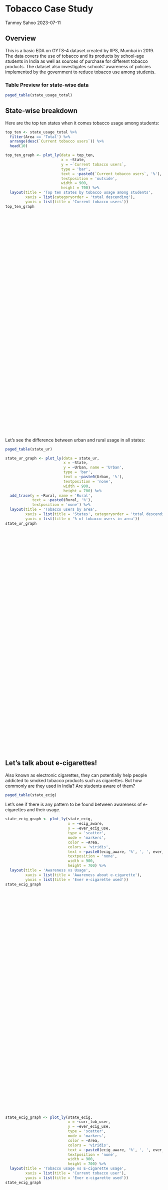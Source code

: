 Tobacco Case Study
================
Tanmoy Sahoo
2023-07-11

## Overview

This is a basic EDA on GYTS-4 dataset created by IIPS, Mumbai in 2019.
The data covers the use of tobacco and its products by school-age
students in India as well as sources of purchase for different tobacco
products. The dataset also investigates schools’ awareness of policies
implemented by the government to reduce tobacco use among students.

### Table Preview for state-wise data

``` r
paged_table(state_usage_total)
```

<div data-pagedtable="false">

<script data-pagedtable-source type="application/json">
{"columns":[{"label":["State"],"name":[1],"type":["chr"],"align":["left"]},{"label":["Area"],"name":[2],"type":["chr"],"align":["left"]},{"label":["Current tobacco users"],"name":[3],"type":["dbl"],"align":["right"]},{"label":["Current tobacco smokers"],"name":[4],"type":["dbl"],"align":["right"]},{"label":["Current cigarette users"],"name":[5],"type":["dbl"],"align":["right"]},{"label":["Current bidi users"],"name":[6],"type":["dbl"],"align":["right"]},{"label":["Awareness about e-cigarette"],"name":[7],"type":["dbl"],"align":["right"]},{"label":["Ever e-cigarette use"],"name":[8],"type":["dbl"],"align":["right"]},{"label":["Ever tobacco smokers who quit in last 12 months"],"name":[9],"type":["dbl"],"align":["right"]},{"label":["Current tobacco smokers who wanted to quit smoking now"],"name":[10],"type":["dbl"],"align":["right"]},{"label":["Current smokeless tobacco users who wanted to quit tobacco now"],"name":[11],"type":["dbl"],"align":["right"]},{"label":["Exposure to tobacco smoke at home/public place"],"name":[12],"type":["dbl"],"align":["right"]},{"label":["Exposure to tobacco smoke at home"],"name":[13],"type":["dbl"],"align":["right"]},{"label":["Exposure to tobacco smoke inside any enclosed public places"],"name":[14],"type":["dbl"],"align":["right"]},{"label":["Exposure to tobacco smoke at any outdoor public places"],"name":[15],"type":["dbl"],"align":["right"]},{"label":["Students who favoured ban inside enclosed public places"],"name":[16],"type":["dbl"],"align":["right"]},{"label":["Students who favoured ban at outdoor public places"],"name":[17],"type":["dbl"],"align":["right"]}],"data":[{"1":"Andaman and Nicobar Islands","2":"Total","3":"4.4","4":"3.7","5":"1.3","6":"1.0","7":"13.6","8":"1.6","9":"19.8","10":"30.9","11":"11.1","12":"35.6","13":"7.0","14":"26.9","15":"26.9","16":"65.0","17":"60.6"},{"1":"Andaman and Nicobar Islands","2":"Urban","3":"3.4","4":"2.6","5":"1.3","6":"0.7","7":"10.0","8":"1.1","9":"10.7","10":"24.2","11":"5.0","12":"36.2","13":"5.1","14":"25.2","15":"28.6","16":"65.1","17":"60.9"},{"1":"Andaman and Nicobar Islands","2":"Rural","3":"5.1","4":"4.4","5":"1.4","6":"1.3","7":"15.8","8":"2.0","9":"23.5","10":"33.5","11":"14.7","12":"35.2","13":"8.3","14":"27.9","15":"25.8","16":"65.0","17":"60.4"},{"1":"Andhra Pradesh","2":"Total","3":"2.6","4":"1.8","5":"1.1","6":"0.8","7":"16.5","8":"0.7","9":"12.8","10":"30.4","11":"36.5","12":"31.8","13":"7.2","14":"22.5","15":"25.0","16":"50.2","17":"50.8"},{"1":"Andhra Pradesh","2":"Urban","3":"0.7","4":"0.7","5":"0.4","6":"0.3","7":"17.7","8":"0.4","9":"7.4","10":"59.9","11":"85.9","12":"26.0","13":"3.6","14":"18.1","15":"20.2","16":"64.1","17":"62.4"},{"1":"Andhra Pradesh","2":"Rural","3":"3.5","4":"2.4","5":"1.4","6":"1.0","7":"15.9","8":"0.9","9":"13.9","10":"26.0","11":"35.8","12":"34.9","13":"9.1","14":"24.8","15":"27.5","16":"42.9","17":"44.7"},{"1":"Arunachal Pradesh","2":"Total","3":"57.9","4":"53.5","5":"45.9","6":"45.9","7":"25.9","8":"16.6","9":"22.6","10":"23.8","11":"16.8","12":"69.7","13":"31.4","14":"67.9","15":"64.1","16":"67.6","17":"69.6"},{"1":"Arunachal Pradesh","2":"Urban","3":"51.4","4":"50.0","5":"47.8","6":"47.4","7":"24.1","8":"18.6","9":"15.3","10":"13.7","11":"11.8","12":"68.6","13":"20.8","14":"67.9","15":"61.0","16":"79.4","17":"76.5"},{"1":"Arunachal Pradesh","2":"Rural","3":"69.2","4":"59.6","5":"42.8","6":"43.3","7":"29.0","8":"13.2","9":"32.7","10":"38.3","11":"31.4","12":"71.6","13":"49.5","14":"68.0","15":"69.5","16":"47.4","17":"57.9"},{"1":"Assam","2":"Total","3":"11.9","4":"10.5","5":"4.3","6":"2.9","7":"28.6","8":"4.2","9":"11.6","10":"22.9","11":"17.5","12":"26.0","13":"6.7","14":"19.1","15":"22.1","16":"53.7","17":"52.6"},{"1":"Assam","2":"Urban","3":"5.3","4":"5.3","5":"4.6","6":"1.1","7":"15.2","8":"0.9","9":"24.9","10":"50.2","11":"80.0","12":"38.0","13":"10.4","14":"33.3","15":"33.5","16":"68.7","17":"64.4"},{"1":"Assam","2":"Rural","3":"12.5","4":"10.9","5":"4.3","6":"3.1","7":"29.7","8":"4.5","9":"10.8","10":"21.7","11":"14.4","12":"25.0","13":"6.4","14":"17.9","15":"21.2","16":"52.4","17":"51.5"},{"1":"Bihar","2":"Total","3":"7.3","4":"4.7","5":"2.3","6":"1.8","7":"39.3","8":"2.0","9":"5.1","10":"28.9","11":"17.2","12":"18.4","13":"5.4","14":"14.3","15":"11.9","16":"52.2","17":"55.5"},{"1":"Bihar","2":"Urban","3":"7.0","4":"6.9","5":"4.4","6":"5.0","7":"34.8","8":"3.5","9":"18.9","10":"30.0","11":"0.0","12":"37.9","13":"3.0","14":"31.8","15":"34.2","16":"81.5","17":"85.5"},{"1":"Bihar","2":"Rural","3":"7.3","4":"4.6","5":"2.1","6":"1.6","7":"39.6","8":"1.9","9":"4.2","10":"28.8","11":"17.3","12":"17.3","13":"5.6","14":"13.3","15":"10.6","16":"50.4","17":"53.7"},{"1":"Chandigarh","2":"Total","3":"3.0","4":"2.5","5":"0.6","6":"0.6","7":"24.8","8":"2.5","9":"10.4","10":"13.4","11":"14.1","12":"28.2","13":"4.6","14":"15.8","15":"22.6","16":"71.4","17":"70.4"},{"1":"Chandigarh","2":"Urban","3":"3.0","4":"2.5","5":"0.5","6":"0.7","7":"25.4","8":"2.4","9":"7.7","10":"14.0","11":"13.8","12":"29.1","13":"4.8","14":"16.3","15":"23.3","16":"73.8","17":"72.5"},{"1":"Chandigarh","2":"Rural","3":"3.2","4":"3.2","5":"1.6","6":"0.1","7":"11.6","8":"4.6","9":"94.0","10":"3.2","11":"100.0","12":"9.2","13":"1.8","14":"5.9","15":"6.2","16":"20.4","17":"26.6"},{"1":"Chhattisgarh","2":"Total","3":"8.0","4":"6.9","5":"4.5","6":"2.2","7":"20.6","8":"2.1","9":"18.5","10":"29.0","11":"21.3","12":"36.8","13":"16.8","14":"25.6","15":"24.2","16":"63.8","17":"69.1"},{"1":"Chhattisgarh","2":"Urban","3":"7.5","4":"7.3","5":"3.7","6":"2.0","7":"28.8","8":"2.4","9":"9.8","10":"22.1","11":"56.3","12":"26.7","13":"3.1","14":"21.0","15":"20.0","16":"70.7","17":"74.4"},{"1":"Chhattisgarh","2":"Rural","3":"8.1","4":"6.8","5":"4.7","6":"2.2","7":"18.7","8":"2.0","9":"21.5","10":"30.7","11":"17.2","12":"39.1","13":"19.9","14":"26.6","15":"25.2","16":"62.2","17":"67.8"},{"1":"Dadra and Nagar Haweli","2":"Total","3":"2.4","4":"2.2","5":"1.1","6":"1.3","7":"17.2","8":"1.2","9":"22.3","10":"52.1","11":"65.2","12":"38.0","13":"6.5","14":"21.6","15":"30.8","16":"56.1","17":"55.9"},{"1":"Dadra and Nagar Haweli","2":"Urban","3":"2.1","4":"2.1","5":"1.2","6":"1.2","7":"15.5","8":"0.5","9":"4.1","10":"20.5","11":"87.1","12":"22.1","13":"3.3","14":"11.8","15":"20.2","16":"62.6","17":"62.3"},{"1":"Dadra and Nagar Haweli","2":"Rural","3":"2.5","4":"2.2","5":"1.1","6":"1.4","7":"18.1","8":"1.6","9":"31.4","10":"65.9","11":"60.6","12":"45.5","13":"8.0","14":"26.3","15":"35.9","16":"53.0","17":"52.9"},{"1":"Daman and Diu","2":"Total","3":"4.3","4":"3.4","5":"2.2","6":"2.1","7":"26.2","8":"1.5","9":"9.7","10":"29.7","11":"49.4","12":"28.2","13":"4.8","14":"19.1","15":"22.0","16":"66.6","17":"63.7"},{"1":"Daman and Diu","2":"Urban","3":"1.9","4":"1.1","5":"0.5","6":"0.9","7":"25.0","8":"0.7","9":"7.6","10":"40.0","11":"27.7","12":"26.1","13":"2.4","14":"16.4","15":"20.9","16":"70.8","17":"68.6"},{"1":"Daman and Diu","2":"Rural","3":"5.5","4":"4.5","5":"3.0","6":"2.7","7":"26.8","8":"1.9","9":"10.3","10":"28.5","11":"54.8","12":"29.2","13":"6.0","14":"20.4","15":"22.5","16":"64.6","17":"61.4"},{"1":"Delhi","2":"Total","3":"8.0","4":"7.5","5":"2.7","6":"2.5","7":"40.6","8":"11.1","9":"4.0","10":"11.4","11":"8.9","12":"37.8","13":"4.6","14":"31.6","15":"32.5","16":"61.5","17":"63.5"},{"1":"Delhi","2":"Urban","3":"8.1","4":"7.7","5":"2.8","6":"2.5","7":"41.1","8":"11.4","9":"3.8","10":"11.2","11":"9.7","12":"38.0","13":"4.5","14":"32.1","15":"32.7","16":"60.6","17":"62.7"},{"1":"Delhi","2":"Rural","3":"5.7","4":"2.4","5":"0.5","6":"0.7","7":"28.1","8":"2.9","9":"20.6","10":"26.7","11":"2.9","12":"31.0","13":"7.5","14":"19.8","15":"27.1","16":"85.7","17":"85.7"},{"1":"Goa","2":"Total","3":"2.1","4":"1.4","5":"0.7","6":"0.8","7":"22.0","8":"0.7","9":"7.7","10":"26.4","11":"31.0","12":"28.4","13":"2.8","14":"17.0","15":"23.0","16":"74.9","17":"72.1"},{"1":"Goa","2":"Urban","3":"1.9","4":"1.2","5":"0.6","6":"0.8","7":"23.3","8":"0.9","9":"11.4","10":"43.2","11":"46.4","12":"24.1","13":"1.8","14":"13.7","15":"19.8","16":"76.1","17":"75.3"},{"1":"Goa","2":"Rural","3":"2.2","4":"1.5","5":"0.8","6":"0.8","7":"21.2","8":"0.5","9":"6.2","10":"17.2","11":"24.3","12":"31.2","13":"3.4","14":"19.1","15":"25.1","16":"74.1","17":"70.1"},{"1":"Gujarat","2":"Total","3":"5.4","4":"5.1","5":"3.3","6":"3.3","7":"21.6","8":"2.0","9":"25.8","10":"57.1","11":"64.9","12":"29.8","13":"10.3","14":"20.6","15":"22.2","16":"60.7","17":"59.1"},{"1":"Gujarat","2":"Urban","3":"3.3","4":"2.7","5":"1.5","6":"1.3","7":"25.3","8":"0.9","9":"31.7","10":"51.3","11":"71.2","12":"30.2","13":"7.0","14":"21.3","15":"23.7","16":"67.3","17":"65.0"},{"1":"Gujarat","2":"Rural","3":"6.1","4":"5.9","5":"4.0","6":"3.9","7":"20.3","8":"2.4","9":"24.5","10":"58.0","11":"64.0","12":"29.6","13":"11.5","14":"20.3","15":"21.7","16":"58.5","17":"57.1"},{"1":"Haryana","2":"Total","3":"3.8","4":"2.7","5":"0.8","6":"0.7","7":"31.0","8":"2.2","9":"4.1","10":"19.2","11":"7.5","12":"23.7","13":"8.5","14":"14.4","15":"16.5","16":"63.4","17":"67.2"},{"1":"Haryana","2":"Urban","3":"5.6","4":"4.3","5":"1.3","6":"1.0","7":"31.1","8":"4.0","9":"3.0","10":"14.6","11":"7.4","12":"25.5","13":"6.9","14":"17.0","15":"19.3","16":"62.4","17":"64.2"},{"1":"Haryana","2":"Rural","3":"2.6","4":"1.7","5":"0.5","6":"0.5","7":"30.9","8":"1.0","9":"5.6","10":"27.1","11":"7.8","12":"22.6","13":"9.5","14":"12.6","15":"14.6","16":"64.0","17":"69.2"},{"1":"Himachal Pradesh","2":"Total","3":"1.0","4":"0.5","5":"0.1","6":"0.1","7":"15.1","8":"0.4","9":"1.1","10":"11.6","11":"0.0","12":"13.4","13":"4.5","14":"7.6","15":"9.1","16":"52.6","17":"55.8"},{"1":"Himachal Pradesh","2":"Urban","3":"1.4","4":"0.3","5":"0.3","6":"0.3","7":"27.2","8":"0.6","9":"0.5","10":"2.1","11":"0.0","12":"26.2","13":"8.1","14":"14.4","15":"18.1","16":"68.8","17":"69.5"},{"1":"Himachal Pradesh","2":"Rural","3":"1.0","4":"0.5","5":"0.1","6":"0.1","7":"13.5","8":"0.3","9":"1.1","10":"12.3","11":"0.0","12":"11.7","13":"4.0","14":"6.7","15":"7.9","16":"50.4","17":"54.0"},{"1":"Jharkhand","2":"Total","3":"5.1","4":"3.6","5":"1.1","6":"1.7","7":"31.4","8":"3.6","9":"11.1","10":"21.7","11":"20.5","12":"23.2","13":"6.8","14":"17.5","15":"19.7","16":"49.4","17":"52.3"},{"1":"Jharkhand","2":"Urban","3":"2.4","4":"2.1","5":"0.8","6":"1.1","7":"30.9","8":"2.6","9":"10.1","10":"41.0","11":"8.3","12":"31.1","13":"3.1","14":"18.5","15":"26.8","16":"81.5","17":"81.6"},{"1":"Jharkhand","2":"Rural","3":"5.6","4":"3.9","5":"1.1","6":"1.8","7":"31.5","8":"3.7","9":"11.2","10":"19.9","11":"20.9","12":"21.8","13":"7.4","14":"17.3","15":"18.5","16":"44.0","17":"47.3"},{"1":"Karnataka","2":"Total","3":"1.2","4":"0.5","5":"0.5","6":"0.5","7":"21.4","8":"0.0","9":"0.0","10":"99.9","11":"100.0","12":"28.7","13":"6.7","14":"16.4","15":"25.7","16":"69.4","17":"69.1"},{"1":"Karnataka","2":"Urban","3":"0.0","4":"0.0","5":"0.0","6":"0.0","7":"0.4","8":"0.0","9":"0.0","10":"0.8","11":"51.9","12":"0.9","13":"0.2","14":"0.7","15":"0.7","16":"99.2","17":"99.2"},{"1":"Karnataka","2":"Rural","3":"1.2","4":"0.5","5":"0.5","6":"0.5","7":"21.4","8":"0.0","9":"0.0","10":"100.0","11":"100.0","12":"28.8","13":"6.7","14":"16.5","15":"25.8","16":"69.3","17":"69.0"},{"1":"Kerala","2":"Total","3":"3.2","4":"2.4","5":"2.0","6":"0.9","7":"41.0","8":"2.1","9":"24.4","10":"38.9","11":"36.7","12":"34.2","13":"8.6","14":"20.7","15":"26.7","16":"86.2","17":"84.8"},{"1":"Kerala","2":"Urban","3":"1.7","4":"1.0","5":"0.9","6":"0.1","7":"38.7","8":"1.9","9":"24.3","10":"9.4","11":"40.3","12":"28.3","13":"8.4","14":"15.4","15":"22.8","16":"82.7","17":"83.4"},{"1":"Kerala","2":"Rural","3":"3.5","4":"2.7","5":"2.2","6":"1.1","7":"41.4","8":"2.2","9":"24.4","10":"40.9","11":"35.8","12":"35.3","13":"8.7","14":"21.6","15":"27.5","16":"86.9","17":"85.1"},{"1":"Lakshadweep","2":"Total","3":"8.1","4":"6.6","5":"4.0","6":"2.9","7":"37.9","8":"2.9","9":"35.2","10":"36.1","11":"30.9","12":"43.1","13":"21.0","14":"24.9","15":"32.5","16":"70.2","17":"70.4"},{"1":"Lakshadweep","2":"Urban","3":"6.1","4":"3.7","5":"2.6","6":"2.7","7":"31.7","8":"0.3","9":"23.0","10":"54.4","11":"43.0","12":"55.2","13":"27.7","14":"23.3","15":"38.5","16":"73.2","17":"74.9"},{"1":"Lakshadweep","2":"Rural","3":"8.6","4":"7.3","5":"4.4","6":"2.9","7":"39.5","8":"3.5","9":"36.7","10":"33.7","11":"27.5","12":"40.0","13":"19.3","14":"25.4","15":"31.0","16":"69.4","17":"69.2"},{"1":"Madhya Pradesh","2":"Total","3":"3.9","4":"3.7","5":"2.2","6":"1.6","7":"26.4","8":"2.7","9":"8.9","10":"37.9","11":"30.9","12":"23.8","13":"11.0","14":"17.5","15":"18.4","16":"52.2","17":"55.4"},{"1":"Madhya Pradesh","2":"Urban","3":"3.3","4":"2.6","5":"0.4","6":"0.4","7":"23.5","8":"2.0","9":"14.8","10":"6.2","11":"17.3","12":"22.6","13":"8.7","14":"13.4","15":"17.9","16":"60.5","17":"62.4"},{"1":"Madhya Pradesh","2":"Rural","3":"4.0","4":"3.9","5":"2.5","6":"1.8","7":"26.8","8":"2.8","9":"8.1","10":"40.9","11":"32.9","12":"23.9","13":"11.3","14":"18.1","15":"18.4","16":"51.0","17":"54.4"},{"1":"Maharashtra","2":"Total","3":"5.1","4":"4.0","5":"1.4","6":"1.6","7":"25.5","8":"2.8","9":"12.6","10":"24.3","11":"15.7","12":"31.5","13":"7.8","14":"22.2","15":"23.7","16":"60.6","17":"60.8"},{"1":"Maharashtra","2":"Urban","3":"5.7","4":"4.3","5":"1.9","6":"2.2","7":"25.6","8":"3.0","9":"16.4","10":"35.5","11":"17.8","12":"34.7","13":"7.7","14":"24.9","15":"27.1","16":"62.2","17":"65.7"},{"1":"Maharashtra","2":"Rural","3":"4.6","4":"3.6","5":"0.9","6":"0.9","7":"25.4","8":"2.5","9":"8.4","10":"10.9","11":"11.7","12":"28.1","13":"8.0","14":"19.4","15":"20.1","16":"59.0","17":"55.8"},{"1":"Manipur","2":"Total","3":"19.5","4":"13.4","5":"7.3","6":"7.3","7":"10.2","8":"1.9","9":"22.3","10":"50.3","11":"43.8","12":"51.6","13":"22.5","14":"41.7","15":"41.7","16":"69.9","17":"72.4"},{"1":"Manipur","2":"Urban","3":"16.8","4":"11.0","5":"10.6","6":"1.4","7":"14.9","8":"3.3","9":"32.8","10":"64.8","11":"56.8","12":"47.7","13":"20.0","14":"36.2","15":"38.8","16":"61.1","17":"60.0"},{"1":"Manipur","2":"Rural","3":"20.5","4":"14.3","5":"5.9","6":"9.7","7":"8.4","8":"1.3","9":"17.8","10":"45.8","11":"40.3","12":"53.1","13":"23.5","14":"43.9","15":"42.8","16":"73.5","17":"77.4"},{"1":"Meghalaya","2":"Total","3":"33.6","4":"27.1","5":"19.2","6":"15.1","7":"36.9","8":"11.1","9":"35.5","10":"59.6","11":"66.8","12":"69.5","13":"38.5","14":"55.1","15":"61.3","16":"70.7","17":"78.7"},{"1":"Meghalaya","2":"Urban","3":"35.1","4":"20.8","5":"16.9","6":"6.7","7":"47.3","8":"14.8","9":"40.7","10":"67.9","11":"60.5","12":"74.4","13":"30.8","14":"56.3","15":"67.3","16":"83.1","17":"84.3"},{"1":"Meghalaya","2":"Rural","3":"33.2","4":"29.0","5":"19.9","6":"17.5","7":"33.9","8":"10.0","9":"33.9","10":"57.9","11":"68.7","12":"68.0","13":"40.8","14":"54.7","15":"59.5","16":"67.1","17":"77.0"},{"1":"Mizoram","2":"Total","3":"57.9","4":"43.6","5":"35.3","6":"4.6","7":"37.9","8":"21.1","9":"21.8","10":"52.7","11":"50.2","12":"64.8","13":"42.4","14":"50.7","15":"55.8","16":"85.9","17":"88.6"},{"1":"Mizoram","2":"Urban","3":"59.6","4":"44.5","5":"37.3","6":"4.7","7":"37.7","8":"18.5","9":"21.3","10":"54.9","11":"54.5","12":"65.7","13":"43.3","14":"53.5","15":"57.0","16":"86.6","17":"92.1"},{"1":"Mizoram","2":"Rural","3":"55.8","4":"42.4","5":"32.7","6":"4.3","7":"38.2","8":"24.4","9":"22.4","10":"49.5","11":"42.6","12":"63.6","13":"41.3","14":"46.9","15":"54.1","16":"85.1","17":"83.9"},{"1":"Nagaland","2":"Total","3":"42.6","4":"26.5","5":"20.4","6":"20.8","7":"17.3","8":"2.9","9":"13.5","10":"78.6","11":"85.1","12":"68.7","13":"28.3","14":"57.9","15":"54.4","16":"80.4","17":"61.5"},{"1":"Nagaland","2":"Urban","3":"37.4","4":"22.5","5":"16.4","6":"15.1","7":"19.5","8":"3.4","9":"19.5","10":"72.3","11":"77.7","12":"62.5","13":"25.0","14":"53.4","15":"49.5","16":"82.4","17":"69.1"},{"1":"Nagaland","2":"Rural","3":"46.8","4":"29.7","5":"23.6","6":"25.3","7":"15.5","8":"2.6","9":"9.4","10":"82.5","11":"89.8","12":"73.7","13":"31.1","14":"61.6","15":"58.4","16":"78.8","17":"55.4"},{"1":"Odisha","2":"Total","3":"6.2","4":"4.6","5":"1.6","6":"1.9","7":"9.6","8":"2.0","9":"11.6","10":"20.4","11":"17.3","12":"19.0","13":"5.0","14":"12.8","15":"13.6","16":"46.3","17":"42.6"},{"1":"Odisha","2":"Urban","3":"5.3","4":"3.8","5":"1.8","6":"0.7","7":"10.7","8":"2.3","9":"5.7","10":"11.3","11":"0.0","12":"16.9","13":"4.2","14":"10.6","15":"10.8","16":"51.8","17":"50.1"},{"1":"Odisha","2":"Rural","3":"6.4","4":"4.8","5":"1.5","6":"2.1","7":"9.4","8":"1.9","9":"12.3","10":"21.7","11":"20.1","12":"19.4","13":"5.2","14":"13.2","15":"14.1","16":"45.3","17":"41.3"},{"1":"Puducherry","2":"Total","3":"4.3","4":"2.8","5":"0.0","6":"0.0","7":"12.5","8":"0.2","9":"24.8","10":"0.1","11":"0.1","12":"49.2","13":"3.0","14":"42.0","15":"37.8","16":"52.6","17":"59.1"},{"1":"Puducherry","2":"Urban","3":"4.3","4":"2.8","5":"0.0","6":"0.0","7":"12.5","8":"0.2","9":"24.9","10":"0.0","11":"0.0","12":"49.3","13":"3.0","14":"42.0","15":"37.9","16":"52.5","17":"59.1"},{"1":"Puducherry","2":"Rural","3":"2.7","4":"1.7","5":"1.0","6":"0.6","7":"11.9","8":"1.4","9":"8.8","10":"36.7","11":"26.8","12":"29.6","13":"7.8","14":"22.4","15":"24.1","16":"78.5","17":"60.5"},{"1":"Punjab","2":"Total","3":"5.7","4":"5.3","5":"3.6","6":"2.9","7":"21.6","8":"2.1","9":"4.6","10":"36.8","11":"21.4","12":"15.2","13":"4.8","14":"10.4","15":"10.7","16":"46.9","17":"70.9"},{"1":"Punjab","2":"Urban","3":"3.0","4":"2.2","5":"0.8","6":"0.7","7":"20.4","8":"1.3","9":"3.1","10":"6.6","11":"0.0","12":"19.7","13":"2.8","14":"15.3","15":"16.5","16":"57.9","17":"81.2"},{"1":"Punjab","2":"Rural","3":"6.8","4":"6.6","5":"4.7","6":"3.9","7":"22.1","8":"2.4","9":"5.0","10":"41.1","11":"26.6","12":"13.3","13":"5.6","14":"8.3","15":"8.3","16":"42.3","17":"66.7"},{"1":"Rajasthan","2":"Total","3":"4.1","4":"3.9","5":"3.7","6":"3.6","7":"15.6","8":"0.4","9":"30.4","10":"88.9","11":"2.4","12":"19.2","13":"9.3","14":"12.7","15":"15.7","16":"69.2","17":"71.9"},{"1":"Rajasthan","2":"Urban","3":"0.7","4":"0.7","5":"0.7","6":"0.4","7":"23.0","8":"0.3","9":"0.0","10":"0.0","11":"100.0","12":"22.8","13":"10.1","14":"13.7","15":"15.3","16":"83.6","17":"83.2"},{"1":"Rajasthan","2":"Rural","3":"4.7","4":"4.5","5":"4.2","6":"4.1","7":"14.4","8":"0.4","9":"31.8","10":"91.4","11":"1.8","12":"18.5","13":"9.2","14":"12.5","15":"15.8","16":"66.7","17":"69.9"},{"1":"Sikkim","2":"Total","3":"24.6","4":"23.4","5":"19.4","6":"9.9","7":"50.0","8":"14.1","9":"37.2","10":"49.1","11":"55.2","12":"51.7","13":"19.0","14":"37.3","15":"41.8","16":"71.7","17":"69.6"},{"1":"Sikkim","2":"Urban","3":"26.7","4":"25.5","5":"21.3","6":"9.8","7":"57.5","8":"16.4","9":"40.1","10":"54.0","11":"49.7","12":"51.7","13":"18.4","14":"35.9","15":"40.5","16":"75.4","17":"73.4"},{"1":"Sikkim","2":"Rural","3":"21.4","4":"20.1","5":"16.5","6":"10.0","7":"38.9","8":"10.6","9":"31.4","10":"39.3","11":"69.3","12":"51.6","13":"19.9","14":"39.5","15":"43.7","16":"66.0","17":"63.7"},{"1":"Tamil Nadu","2":"Total","3":"4.8","4":"4.1","5":"2.3","6":"1.7","7":"11.1","8":"2.1","9":"16.4","10":"20.1","11":"16.5","12":"43.5","13":"14.5","14":"32.1","15":"34.6","16":"61.1","17":"62.2"},{"1":"Tamil Nadu","2":"Urban","3":"6.4","4":"5.8","5":"3.7","6":"2.1","7":"13.4","8":"2.5","9":"17.8","10":"22.7","11":"20.7","12":"41.9","13":"15.5","14":"31.2","15":"33.1","16":"66.1","17":"69.7"},{"1":"Tamil Nadu","2":"Rural","3":"3.4","4":"2.6","5":"1.1","6":"1.3","7":"9.1","8":"1.7","9":"14.3","10":"15.0","11":"11.1","12":"44.9","13":"13.6","14":"33.0","15":"35.9","16":"56.6","17":"55.6"},{"1":"Telangana","2":"Total","3":"5.2","4":"4.0","5":"2.5","6":"1.1","7":"25.3","8":"1.5","9":"15.7","10":"30.1","11":"48.9","12":"42.1","13":"11.4","14":"30.9","15":"32.3","16":"67.2","17":"65.8"},{"1":"Telangana","2":"Urban","3":"5.0","4":"3.8","5":"2.1","6":"1.0","7":"28.8","8":"1.5","9":"11.2","10":"20.0","11":"18.5","12":"42.0","13":"7.4","14":"31.8","15":"31.5","16":"72.5","17":"71.7"},{"1":"Telangana","2":"Rural","3":"5.5","4":"4.3","5":"3.1","6":"1.2","7":"20.8","8":"1.3","9":"21.3","10":"41.4","11":"85.0","12":"42.3","13":"16.4","14":"29.8","15":"33.4","16":"60.4","17":"58.4"},{"1":"Tripura","2":"Total","3":"7.6","4":"4.0","5":"2.7","6":"1.9","7":"38.0","8":"2.7","9":"12.7","10":"40.2","11":"22.5","12":"43.7","13":"17.0","14":"30.8","15":"35.8","16":"44.2","17":"43.5"},{"1":"Tripura","2":"Urban","3":"2.4","4":"2.2","5":"0.5","6":"1.2","7":"44.9","8":"2.2","9":"9.0","10":"54.6","11":"0.0","12":"57.0","13":"22.5","14":"43.7","15":"48.1","16":"75.4","17":"73.1"},{"1":"Tripura","2":"Rural","3":"8.3","4":"4.3","5":"3.0","6":"2.0","7":"37.1","8":"2.7","9":"12.9","10":"39.2","11":"22.6","12":"42.0","13":"16.3","14":"29.2","15":"34.2","16":"40.3","17":"39.8"},{"1":"Uttar Pradesh","2":"Total","3":"22.9","4":"21.2","5":"2.3","6":"1.9","7":"34.3","8":"5.0","9":"3.2","10":"4.0","11":"26.8","12":"26.7","13":"16.3","14":"21.7","15":"23.3","16":"57.1","17":"63.3"},{"1":"Uttar Pradesh","2":"Urban","3":"2.6","4":"1.7","5":"0.6","6":"0.6","7":"18.6","8":"1.1","9":"13.5","10":"8.9","11":"3.5","12":"25.1","13":"13.6","14":"20.8","15":"21.8","16":"53.9","17":"58.7"},{"1":"Uttar Pradesh","2":"Rural","3":"26.1","4":"24.2","5":"2.5","6":"2.1","7":"36.7","8":"5.6","9":"3.1","10":"3.9","11":"27.1","12":"26.9","13":"16.7","14":"21.8","15":"23.5","16":"57.6","17":"64.0"},{"1":"Uttarakhand","2":"Total","3":"18.5","4":"17.2","5":"7.3","6":"5.6","7":"36.9","8":"7.6","9":"14.1","10":"17.9","11":"1.6","12":"42.5","13":"11.9","14":"31.0","15":"30.2","16":"50.7","17":"56.5"},{"1":"Uttarakhand","2":"Urban","3":"25.7","4":"24.8","5":"9.7","6":"7.7","7":"49.2","8":"14.7","9":"15.8","10":"17.6","11":"0.0","12":"58.1","13":"12.0","14":"42.5","15":"47.7","16":"60.6","17":"67.4"},{"1":"Uttarakhand","2":"Rural","3":"15.7","4":"14.2","5":"6.3","6":"4.8","7":"32.1","8":"4.8","9":"13.1","10":"18.1","11":"2.0","12":"36.4","13":"11.8","14":"26.5","15":"23.4","16":"46.9","17":"52.2"},{"1":"West Bengal","2":"Total","3":"7.1","4":"5.2","5":"3.6","6":"2.9","7":"32.3","8":"2.0","9":"16.9","10":"40.1","11":"13.8","12":"55.1","13":"27.0","14":"38.9","15":"46.6","16":"48.1","17":"49.3"},{"1":"West Bengal","2":"Urban","3":"6.9","4":"4.1","5":"2.2","6":"1.4","7":"25.0","8":"2.3","9":"16.9","10":"27.3","11":"25.2","12":"71.4","13":"24.0","14":"51.7","15":"58.2","16":"74.8","17":"74.1"},{"1":"West Bengal","2":"Rural","3":"7.1","4":"5.4","5":"3.7","6":"3.1","7":"33.1","8":"2.0","9":"16.9","10":"41.1","11":"12.2","12":"53.4","13":"27.3","14":"37.6","15":"45.4","16":"45.3","17":"46.7"}],"options":{"columns":{"min":{},"max":[10]},"rows":{"min":[10],"max":[10]},"pages":{}}}
  </script>

</div>

## State-wise breakdown

Here are the top ten states when it comes tobacco usage among students:

``` r
top_ten <- state_usage_total %>% 
  filter(Area == 'Total') %>% 
  arrange(desc(`Current tobacco users`)) %>% 
  head(10)

top_ten_graph <- plot_ly(data = top_ten,
                         x = ~State,
                         y = ~`Current tobacco users`,
                         type = 'bar',
                         text = ~paste0(`Current tobacco users`, '%'),
                         textposition = 'outside',
                         width = 900,
                         height = 700) %>% 
  layout(title = 'Top ten states by tobacco usage among students',
         xaxis = list(categoryorder = 'total descending'),
         yaxis = list(title = 'Current tobacco users'))
top_ten_graph
```

<div id="htmlwidget-0cca06ee9893bcda1567" style="width:900px;height:700px;" class="plotly html-widget "></div>
<script type="application/json" data-for="htmlwidget-0cca06ee9893bcda1567">{"x":{"visdat":{"136c1ed5c26":["function () ","plotlyVisDat"]},"cur_data":"136c1ed5c26","attrs":{"136c1ed5c26":{"x":{},"y":{},"text":{},"textposition":"outside","alpha_stroke":1,"sizes":[10,100],"spans":[1,20],"type":"bar"}},"layout":{"width":900,"height":700,"margin":{"b":40,"l":60,"t":25,"r":10},"title":"Top ten states by tobacco usage among students","xaxis":{"domain":[0,1],"automargin":true,"categoryorder":"total descending","title":"State","type":"category","categoryarray":["Arunachal Pradesh","Assam","Lakshadweep","Manipur","Meghalaya","Mizoram","Nagaland","Sikkim","Uttar Pradesh","Uttarakhand"]},"yaxis":{"domain":[0,1],"automargin":true,"title":"Current tobacco users"},"hovermode":"closest","showlegend":false},"source":"A","config":{"modeBarButtonsToAdd":["hoverclosest","hovercompare"],"showSendToCloud":false},"data":[{"x":["Arunachal Pradesh","Mizoram","Nagaland","Meghalaya","Sikkim","Uttar Pradesh","Manipur","Uttarakhand","Assam","Lakshadweep"],"y":[57.899999999999999,57.899999999999999,42.600000000000001,33.600000000000001,24.600000000000001,22.899999999999999,19.5,18.5,11.9,8.0999999999999996],"text":["57.9%","57.9%","42.6%","33.6%","24.6%","22.9%","19.5%","18.5%","11.9%","8.1%"],"textposition":["outside","outside","outside","outside","outside","outside","outside","outside","outside","outside"],"type":"bar","marker":{"color":"rgba(31,119,180,1)","line":{"color":"rgba(31,119,180,1)"}},"error_y":{"color":"rgba(31,119,180,1)"},"error_x":{"color":"rgba(31,119,180,1)"},"xaxis":"x","yaxis":"y","frame":null}],"highlight":{"on":"plotly_click","persistent":false,"dynamic":false,"selectize":false,"opacityDim":0.20000000000000001,"selected":{"opacity":1},"debounce":0},"shinyEvents":["plotly_hover","plotly_click","plotly_selected","plotly_relayout","plotly_brushed","plotly_brushing","plotly_clickannotation","plotly_doubleclick","plotly_deselect","plotly_afterplot","plotly_sunburstclick"],"base_url":"https://plot.ly"},"evals":[],"jsHooks":[]}</script>

Let’s see the difference between urban and rural usage in all states:

``` r
paged_table(state_ur)
```

<div data-pagedtable="false">

<script data-pagedtable-source type="application/json">
{"columns":[{"label":["State"],"name":[1],"type":["chr"],"align":["left"]},{"label":["Urban"],"name":[2],"type":["dbl"],"align":["right"]},{"label":["Rural"],"name":[3],"type":["dbl"],"align":["right"]}],"data":[{"1":"Andaman and Nicobar Islands","2":"3.4","3":"5.1"},{"1":"Andhra Pradesh","2":"0.7","3":"3.5"},{"1":"Arunachal Pradesh","2":"51.4","3":"69.2"},{"1":"Assam","2":"5.3","3":"12.5"},{"1":"Bihar","2":"7.0","3":"7.3"},{"1":"Chandigarh","2":"3.0","3":"3.2"},{"1":"Chhattisgarh","2":"7.5","3":"8.1"},{"1":"Dadra and Nagar Haweli","2":"2.1","3":"2.5"},{"1":"Daman and Diu","2":"1.9","3":"5.5"},{"1":"Delhi","2":"8.1","3":"5.7"},{"1":"Goa","2":"1.9","3":"2.2"},{"1":"Gujarat","2":"3.3","3":"6.1"},{"1":"Haryana","2":"5.6","3":"2.6"},{"1":"Himachal Pradesh","2":"1.4","3":"1.0"},{"1":"Jharkhand","2":"2.4","3":"5.6"},{"1":"Karnataka","2":"0.0","3":"1.2"},{"1":"Kerala","2":"1.7","3":"3.5"},{"1":"Lakshadweep","2":"6.1","3":"8.6"},{"1":"Madhya Pradesh","2":"3.3","3":"4.0"},{"1":"Maharashtra","2":"5.7","3":"4.6"},{"1":"Manipur","2":"16.8","3":"20.5"},{"1":"Meghalaya","2":"35.1","3":"33.2"},{"1":"Mizoram","2":"59.6","3":"55.8"},{"1":"Nagaland","2":"37.4","3":"46.8"},{"1":"Odisha","2":"5.3","3":"6.4"},{"1":"Puducherry","2":"4.3","3":"2.7"},{"1":"Punjab","2":"3.0","3":"6.8"},{"1":"Rajasthan","2":"0.7","3":"4.7"},{"1":"Sikkim","2":"26.7","3":"21.4"},{"1":"Tamil Nadu","2":"6.4","3":"3.4"},{"1":"Telangana","2":"5.0","3":"5.5"},{"1":"Tripura","2":"2.4","3":"8.3"},{"1":"Uttar Pradesh","2":"2.6","3":"26.1"},{"1":"Uttarakhand","2":"25.7","3":"15.7"},{"1":"West Bengal","2":"6.9","3":"7.1"}],"options":{"columns":{"min":{},"max":[10]},"rows":{"min":[10],"max":[10]},"pages":{}}}
  </script>

</div>

``` r
state_ur_graph <- plot_ly(data = state_ur,
                          x = ~State,
                          y = ~Urban, name = 'Urban',
                          type = 'bar',
                          text = ~paste0(Urban, '%'),
                          textposition = 'none',
                          width = 900,
                          height = 700) %>% 
  add_trace(y = ~Rural, name = 'Rural',
            text = ~paste0(Rural, '%'),
            textposition = 'none') %>% 
  layout(title = 'Tobacco users by area',
         xaxis = list(title = 'States', categoryorder = 'total descending'),
         yaxis = list(title = '% of tobacco users in area'))
state_ur_graph
```

<div id="htmlwidget-afa5447386c4c00968c0" style="width:900px;height:700px;" class="plotly html-widget "></div>
<script type="application/json" data-for="htmlwidget-afa5447386c4c00968c0">{"x":{"visdat":{"136c62f675d6":["function () ","plotlyVisDat"]},"cur_data":"136c62f675d6","attrs":{"136c62f675d6":{"x":{},"y":{},"text":{},"textposition":"none","name":"Urban","alpha_stroke":1,"sizes":[10,100],"spans":[1,20],"type":"bar"},"136c62f675d6.1":{"x":{},"y":{},"text":{},"textposition":"none","name":"Rural","alpha_stroke":1,"sizes":[10,100],"spans":[1,20],"type":"bar","inherit":true}},"layout":{"width":900,"height":700,"margin":{"b":40,"l":60,"t":25,"r":10},"title":"Tobacco users by area","xaxis":{"domain":[0,1],"automargin":true,"title":"States","categoryorder":"total descending","type":"category","categoryarray":["Andaman and Nicobar Islands","Andhra Pradesh","Arunachal Pradesh","Assam","Bihar","Chandigarh","Chhattisgarh","Dadra and Nagar Haweli","Daman and Diu","Delhi","Goa","Gujarat","Haryana","Himachal Pradesh","Jharkhand","Karnataka","Kerala","Lakshadweep","Madhya Pradesh","Maharashtra","Manipur","Meghalaya","Mizoram","Nagaland","Odisha","Puducherry","Punjab","Rajasthan","Sikkim","Tamil Nadu","Telangana","Tripura","Uttar Pradesh","Uttarakhand","West Bengal"]},"yaxis":{"domain":[0,1],"automargin":true,"title":"% of tobacco users in area"},"hovermode":"closest","showlegend":true},"source":"A","config":{"modeBarButtonsToAdd":["hoverclosest","hovercompare"],"showSendToCloud":false},"data":[{"x":["Andaman and Nicobar Islands","Andhra Pradesh","Arunachal Pradesh","Assam","Bihar","Chandigarh","Chhattisgarh","Dadra and Nagar Haweli","Daman and Diu","Delhi","Goa","Gujarat","Haryana","Himachal Pradesh","Jharkhand","Karnataka","Kerala","Lakshadweep","Madhya Pradesh","Maharashtra","Manipur","Meghalaya","Mizoram","Nagaland","Odisha","Puducherry","Punjab","Rajasthan","Sikkim","Tamil Nadu","Telangana","Tripura","Uttar Pradesh","Uttarakhand","West Bengal"],"y":[3.3999999999999999,0.69999999999999996,51.399999999999999,5.2999999999999998,7,3,7.5,2.1000000000000001,1.8999999999999999,8.0999999999999996,1.8999999999999999,3.2999999999999998,5.5999999999999996,1.3999999999999999,2.3999999999999999,0,1.7,6.0999999999999996,3.2999999999999998,5.7000000000000002,16.800000000000001,35.100000000000001,59.600000000000001,37.399999999999999,5.2999999999999998,4.2999999999999998,3,0.69999999999999996,26.699999999999999,6.4000000000000004,5,2.3999999999999999,2.6000000000000001,25.699999999999999,6.9000000000000004],"text":["3.4%","0.7%","51.4%","5.3%","7%","3%","7.5%","2.1%","1.9%","8.1%","1.9%","3.3%","5.6%","1.4%","2.4%","0%","1.7%","6.1%","3.3%","5.7%","16.8%","35.1%","59.6%","37.4%","5.3%","4.3%","3%","0.7%","26.7%","6.4%","5%","2.4%","2.6%","25.7%","6.9%"],"textposition":["none","none","none","none","none","none","none","none","none","none","none","none","none","none","none","none","none","none","none","none","none","none","none","none","none","none","none","none","none","none","none","none","none","none","none"],"name":"Urban","type":"bar","marker":{"color":"rgba(31,119,180,1)","line":{"color":"rgba(31,119,180,1)"}},"error_y":{"color":"rgba(31,119,180,1)"},"error_x":{"color":"rgba(31,119,180,1)"},"xaxis":"x","yaxis":"y","frame":null},{"x":["Andaman and Nicobar Islands","Andhra Pradesh","Arunachal Pradesh","Assam","Bihar","Chandigarh","Chhattisgarh","Dadra and Nagar Haweli","Daman and Diu","Delhi","Goa","Gujarat","Haryana","Himachal Pradesh","Jharkhand","Karnataka","Kerala","Lakshadweep","Madhya Pradesh","Maharashtra","Manipur","Meghalaya","Mizoram","Nagaland","Odisha","Puducherry","Punjab","Rajasthan","Sikkim","Tamil Nadu","Telangana","Tripura","Uttar Pradesh","Uttarakhand","West Bengal"],"y":[5.0999999999999996,3.5,69.200000000000003,12.5,7.2999999999999998,3.2000000000000002,8.0999999999999996,2.5,5.5,5.7000000000000002,2.2000000000000002,6.0999999999999996,2.6000000000000001,1,5.5999999999999996,1.2,3.5,8.5999999999999996,4,4.5999999999999996,20.5,33.200000000000003,55.799999999999997,46.799999999999997,6.4000000000000004,2.7000000000000002,6.7999999999999998,4.7000000000000002,21.399999999999999,3.3999999999999999,5.5,8.3000000000000007,26.100000000000001,15.699999999999999,7.0999999999999996],"text":["5.1%","3.5%","69.2%","12.5%","7.3%","3.2%","8.1%","2.5%","5.5%","5.7%","2.2%","6.1%","2.6%","1%","5.6%","1.2%","3.5%","8.6%","4%","4.6%","20.5%","33.2%","55.8%","46.8%","6.4%","2.7%","6.8%","4.7%","21.4%","3.4%","5.5%","8.3%","26.1%","15.7%","7.1%"],"textposition":["none","none","none","none","none","none","none","none","none","none","none","none","none","none","none","none","none","none","none","none","none","none","none","none","none","none","none","none","none","none","none","none","none","none","none"],"name":"Rural","type":"bar","marker":{"color":"rgba(255,127,14,1)","line":{"color":"rgba(255,127,14,1)"}},"error_y":{"color":"rgba(255,127,14,1)"},"error_x":{"color":"rgba(255,127,14,1)"},"xaxis":"x","yaxis":"y","frame":null}],"highlight":{"on":"plotly_click","persistent":false,"dynamic":false,"selectize":false,"opacityDim":0.20000000000000001,"selected":{"opacity":1},"debounce":0},"shinyEvents":["plotly_hover","plotly_click","plotly_selected","plotly_relayout","plotly_brushed","plotly_brushing","plotly_clickannotation","plotly_doubleclick","plotly_deselect","plotly_afterplot","plotly_sunburstclick"],"base_url":"https://plot.ly"},"evals":[],"jsHooks":[]}</script>

## Let’s talk about e-cigarettes!

Also known as electronic cigarettes, they can potentially help people
addicted to smoked tobacco products such as cigarettes. But how commonly
are they used in India? Are students aware of them?

``` r
paged_table(state_ecig)
```

<div data-pagedtable="false">

<script data-pagedtable-source type="application/json">
{"columns":[{"label":["State"],"name":[1],"type":["chr"],"align":["left"]},{"label":["Area"],"name":[2],"type":["chr"],"align":["left"]},{"label":["curr_tob_user"],"name":[3],"type":["dbl"],"align":["right"]},{"label":["ecig_aware"],"name":[4],"type":["dbl"],"align":["right"]},{"label":["ever_ecig_use"],"name":[5],"type":["dbl"],"align":["right"]}],"data":[{"1":"Andaman and Nicobar Islands","2":"Total","3":"4.4","4":"13.6","5":"1.6"},{"1":"Andaman and Nicobar Islands","2":"Urban","3":"3.4","4":"10.0","5":"1.1"},{"1":"Andaman and Nicobar Islands","2":"Rural","3":"5.1","4":"15.8","5":"2.0"},{"1":"Andhra Pradesh","2":"Total","3":"2.6","4":"16.5","5":"0.7"},{"1":"Andhra Pradesh","2":"Urban","3":"0.7","4":"17.7","5":"0.4"},{"1":"Andhra Pradesh","2":"Rural","3":"3.5","4":"15.9","5":"0.9"},{"1":"Arunachal Pradesh","2":"Total","3":"57.9","4":"25.9","5":"16.6"},{"1":"Arunachal Pradesh","2":"Urban","3":"51.4","4":"24.1","5":"18.6"},{"1":"Arunachal Pradesh","2":"Rural","3":"69.2","4":"29.0","5":"13.2"},{"1":"Assam","2":"Total","3":"11.9","4":"28.6","5":"4.2"},{"1":"Assam","2":"Urban","3":"5.3","4":"15.2","5":"0.9"},{"1":"Assam","2":"Rural","3":"12.5","4":"29.7","5":"4.5"},{"1":"Bihar","2":"Total","3":"7.3","4":"39.3","5":"2.0"},{"1":"Bihar","2":"Urban","3":"7.0","4":"34.8","5":"3.5"},{"1":"Bihar","2":"Rural","3":"7.3","4":"39.6","5":"1.9"},{"1":"Chandigarh","2":"Total","3":"3.0","4":"24.8","5":"2.5"},{"1":"Chandigarh","2":"Urban","3":"3.0","4":"25.4","5":"2.4"},{"1":"Chandigarh","2":"Rural","3":"3.2","4":"11.6","5":"4.6"},{"1":"Chhattisgarh","2":"Total","3":"8.0","4":"20.6","5":"2.1"},{"1":"Chhattisgarh","2":"Urban","3":"7.5","4":"28.8","5":"2.4"},{"1":"Chhattisgarh","2":"Rural","3":"8.1","4":"18.7","5":"2.0"},{"1":"Dadra and Nagar Haweli","2":"Total","3":"2.4","4":"17.2","5":"1.2"},{"1":"Dadra and Nagar Haweli","2":"Urban","3":"2.1","4":"15.5","5":"0.5"},{"1":"Dadra and Nagar Haweli","2":"Rural","3":"2.5","4":"18.1","5":"1.6"},{"1":"Daman and Diu","2":"Total","3":"4.3","4":"26.2","5":"1.5"},{"1":"Daman and Diu","2":"Urban","3":"1.9","4":"25.0","5":"0.7"},{"1":"Daman and Diu","2":"Rural","3":"5.5","4":"26.8","5":"1.9"},{"1":"Delhi","2":"Total","3":"8.0","4":"40.6","5":"11.1"},{"1":"Delhi","2":"Urban","3":"8.1","4":"41.1","5":"11.4"},{"1":"Delhi","2":"Rural","3":"5.7","4":"28.1","5":"2.9"},{"1":"Goa","2":"Total","3":"2.1","4":"22.0","5":"0.7"},{"1":"Goa","2":"Urban","3":"1.9","4":"23.3","5":"0.9"},{"1":"Goa","2":"Rural","3":"2.2","4":"21.2","5":"0.5"},{"1":"Gujarat","2":"Total","3":"5.4","4":"21.6","5":"2.0"},{"1":"Gujarat","2":"Urban","3":"3.3","4":"25.3","5":"0.9"},{"1":"Gujarat","2":"Rural","3":"6.1","4":"20.3","5":"2.4"},{"1":"Haryana","2":"Total","3":"3.8","4":"31.0","5":"2.2"},{"1":"Haryana","2":"Urban","3":"5.6","4":"31.1","5":"4.0"},{"1":"Haryana","2":"Rural","3":"2.6","4":"30.9","5":"1.0"},{"1":"Himachal Pradesh","2":"Total","3":"1.0","4":"15.1","5":"0.4"},{"1":"Himachal Pradesh","2":"Urban","3":"1.4","4":"27.2","5":"0.6"},{"1":"Himachal Pradesh","2":"Rural","3":"1.0","4":"13.5","5":"0.3"},{"1":"Jharkhand","2":"Total","3":"5.1","4":"31.4","5":"3.6"},{"1":"Jharkhand","2":"Urban","3":"2.4","4":"30.9","5":"2.6"},{"1":"Jharkhand","2":"Rural","3":"5.6","4":"31.5","5":"3.7"},{"1":"Karnataka","2":"Total","3":"1.2","4":"21.4","5":"0.0"},{"1":"Karnataka","2":"Urban","3":"0.0","4":"0.4","5":"0.0"},{"1":"Karnataka","2":"Rural","3":"1.2","4":"21.4","5":"0.0"},{"1":"Kerala","2":"Total","3":"3.2","4":"41.0","5":"2.1"},{"1":"Kerala","2":"Urban","3":"1.7","4":"38.7","5":"1.9"},{"1":"Kerala","2":"Rural","3":"3.5","4":"41.4","5":"2.2"},{"1":"Lakshadweep","2":"Total","3":"8.1","4":"37.9","5":"2.9"},{"1":"Lakshadweep","2":"Urban","3":"6.1","4":"31.7","5":"0.3"},{"1":"Lakshadweep","2":"Rural","3":"8.6","4":"39.5","5":"3.5"},{"1":"Madhya Pradesh","2":"Total","3":"3.9","4":"26.4","5":"2.7"},{"1":"Madhya Pradesh","2":"Urban","3":"3.3","4":"23.5","5":"2.0"},{"1":"Madhya Pradesh","2":"Rural","3":"4.0","4":"26.8","5":"2.8"},{"1":"Maharashtra","2":"Total","3":"5.1","4":"25.5","5":"2.8"},{"1":"Maharashtra","2":"Urban","3":"5.7","4":"25.6","5":"3.0"},{"1":"Maharashtra","2":"Rural","3":"4.6","4":"25.4","5":"2.5"},{"1":"Manipur","2":"Total","3":"19.5","4":"10.2","5":"1.9"},{"1":"Manipur","2":"Urban","3":"16.8","4":"14.9","5":"3.3"},{"1":"Manipur","2":"Rural","3":"20.5","4":"8.4","5":"1.3"},{"1":"Meghalaya","2":"Total","3":"33.6","4":"36.9","5":"11.1"},{"1":"Meghalaya","2":"Urban","3":"35.1","4":"47.3","5":"14.8"},{"1":"Meghalaya","2":"Rural","3":"33.2","4":"33.9","5":"10.0"},{"1":"Mizoram","2":"Total","3":"57.9","4":"37.9","5":"21.1"},{"1":"Mizoram","2":"Urban","3":"59.6","4":"37.7","5":"18.5"},{"1":"Mizoram","2":"Rural","3":"55.8","4":"38.2","5":"24.4"},{"1":"Nagaland","2":"Total","3":"42.6","4":"17.3","5":"2.9"},{"1":"Nagaland","2":"Urban","3":"37.4","4":"19.5","5":"3.4"},{"1":"Nagaland","2":"Rural","3":"46.8","4":"15.5","5":"2.6"},{"1":"Odisha","2":"Total","3":"6.2","4":"9.6","5":"2.0"},{"1":"Odisha","2":"Urban","3":"5.3","4":"10.7","5":"2.3"},{"1":"Odisha","2":"Rural","3":"6.4","4":"9.4","5":"1.9"},{"1":"Puducherry","2":"Total","3":"4.3","4":"12.5","5":"0.2"},{"1":"Puducherry","2":"Urban","3":"4.3","4":"12.5","5":"0.2"},{"1":"Puducherry","2":"Rural","3":"2.7","4":"11.9","5":"1.4"},{"1":"Punjab","2":"Total","3":"5.7","4":"21.6","5":"2.1"},{"1":"Punjab","2":"Urban","3":"3.0","4":"20.4","5":"1.3"},{"1":"Punjab","2":"Rural","3":"6.8","4":"22.1","5":"2.4"},{"1":"Rajasthan","2":"Total","3":"4.1","4":"15.6","5":"0.4"},{"1":"Rajasthan","2":"Urban","3":"0.7","4":"23.0","5":"0.3"},{"1":"Rajasthan","2":"Rural","3":"4.7","4":"14.4","5":"0.4"},{"1":"Sikkim","2":"Total","3":"24.6","4":"50.0","5":"14.1"},{"1":"Sikkim","2":"Urban","3":"26.7","4":"57.5","5":"16.4"},{"1":"Sikkim","2":"Rural","3":"21.4","4":"38.9","5":"10.6"},{"1":"Tamil Nadu","2":"Total","3":"4.8","4":"11.1","5":"2.1"},{"1":"Tamil Nadu","2":"Urban","3":"6.4","4":"13.4","5":"2.5"},{"1":"Tamil Nadu","2":"Rural","3":"3.4","4":"9.1","5":"1.7"},{"1":"Telangana","2":"Total","3":"5.2","4":"25.3","5":"1.5"},{"1":"Telangana","2":"Urban","3":"5.0","4":"28.8","5":"1.5"},{"1":"Telangana","2":"Rural","3":"5.5","4":"20.8","5":"1.3"},{"1":"Tripura","2":"Total","3":"7.6","4":"38.0","5":"2.7"},{"1":"Tripura","2":"Urban","3":"2.4","4":"44.9","5":"2.2"},{"1":"Tripura","2":"Rural","3":"8.3","4":"37.1","5":"2.7"},{"1":"Uttar Pradesh","2":"Total","3":"22.9","4":"34.3","5":"5.0"},{"1":"Uttar Pradesh","2":"Urban","3":"2.6","4":"18.6","5":"1.1"},{"1":"Uttar Pradesh","2":"Rural","3":"26.1","4":"36.7","5":"5.6"},{"1":"Uttarakhand","2":"Total","3":"18.5","4":"36.9","5":"7.6"},{"1":"Uttarakhand","2":"Urban","3":"25.7","4":"49.2","5":"14.7"},{"1":"Uttarakhand","2":"Rural","3":"15.7","4":"32.1","5":"4.8"},{"1":"West Bengal","2":"Total","3":"7.1","4":"32.3","5":"2.0"},{"1":"West Bengal","2":"Urban","3":"6.9","4":"25.0","5":"2.3"},{"1":"West Bengal","2":"Rural","3":"7.1","4":"33.1","5":"2.0"}],"options":{"columns":{"min":{},"max":[10]},"rows":{"min":[10],"max":[10]},"pages":{}}}
  </script>

</div>

Let’s see if there is any pattern to be found between awareness of
e-cigarettes and their usage.

``` r
state_ecig_graph <- plot_ly(state_ecig,
                            x = ~ecig_aware,
                            y = ~ever_ecig_use,
                            type = 'scatter',
                            mode = 'markers',
                            color = ~Area,
                            colors = 'viridis',
                            text = ~paste0(ecig_aware, '%', ', ', ever_ecig_use, '%', ' in ', Area, ' ', State),
                            textposition = 'none',
                            width = 900,
                            height = 700) %>% 
  layout(title = 'Awareness vs Usage',
         xaxis = list(title = 'Awareness about e-cigarette'),
         yaxis = list(title = 'Ever e-cigarette used'))
state_ecig_graph
```

<div id="htmlwidget-b9e875249a5076b81b68" style="width:900px;height:700px;" class="plotly html-widget "></div>
<script type="application/json" data-for="htmlwidget-b9e875249a5076b81b68">{"x":{"visdat":{"136c641b6b89":["function () ","plotlyVisDat"]},"cur_data":"136c641b6b89","attrs":{"136c641b6b89":{"x":{},"y":{},"mode":"markers","text":{},"textposition":"none","color":{},"colors":"viridis","alpha_stroke":1,"sizes":[10,100],"spans":[1,20],"type":"scatter"}},"layout":{"width":900,"height":700,"margin":{"b":40,"l":60,"t":25,"r":10},"title":"Awareness vs Usage","xaxis":{"domain":[0,1],"automargin":true,"title":"Awareness about e-cigarette"},"yaxis":{"domain":[0,1],"automargin":true,"title":"Ever e-cigarette used"},"hovermode":"closest","showlegend":true},"source":"A","config":{"modeBarButtonsToAdd":["hoverclosest","hovercompare"],"showSendToCloud":false},"data":[{"x":[15.800000000000001,15.9,29,29.699999999999999,39.600000000000001,11.6,18.699999999999999,18.100000000000001,26.800000000000001,28.100000000000001,21.199999999999999,20.300000000000001,30.899999999999999,13.5,31.5,21.399999999999999,41.399999999999999,39.5,26.800000000000001,25.399999999999999,8.4000000000000004,33.899999999999999,38.200000000000003,15.5,9.4000000000000004,11.9,22.100000000000001,14.4,38.899999999999999,9.0999999999999996,20.800000000000001,37.100000000000001,36.700000000000003,32.100000000000001,33.100000000000001],"y":[2,0.90000000000000002,13.199999999999999,4.5,1.8999999999999999,4.5999999999999996,2,1.6000000000000001,1.8999999999999999,2.8999999999999999,0.5,2.3999999999999999,1,0.29999999999999999,3.7000000000000002,0,2.2000000000000002,3.5,2.7999999999999998,2.5,1.3,10,24.399999999999999,2.6000000000000001,1.8999999999999999,1.3999999999999999,2.3999999999999999,0.40000000000000002,10.6,1.7,1.3,2.7000000000000002,5.5999999999999996,4.7999999999999998,2],"mode":"markers","text":["15.8%, 2% in Rural Andaman and Nicobar Islands","15.9%, 0.9% in Rural Andhra Pradesh","29%, 13.2% in Rural Arunachal Pradesh","29.7%, 4.5% in Rural Assam","39.6%, 1.9% in Rural Bihar","11.6%, 4.6% in Rural Chandigarh","18.7%, 2% in Rural Chhattisgarh","18.1%, 1.6% in Rural Dadra and Nagar Haweli","26.8%, 1.9% in Rural Daman and Diu","28.1%, 2.9% in Rural Delhi","21.2%, 0.5% in Rural Goa","20.3%, 2.4% in Rural Gujarat","30.9%, 1% in Rural Haryana","13.5%, 0.3% in Rural Himachal Pradesh","31.5%, 3.7% in Rural Jharkhand","21.4%, 0% in Rural Karnataka","41.4%, 2.2% in Rural Kerala","39.5%, 3.5% in Rural Lakshadweep","26.8%, 2.8% in Rural Madhya Pradesh","25.4%, 2.5% in Rural Maharashtra","8.4%, 1.3% in Rural Manipur","33.9%, 10% in Rural Meghalaya","38.2%, 24.4% in Rural Mizoram","15.5%, 2.6% in Rural Nagaland","9.4%, 1.9% in Rural Odisha","11.9%, 1.4% in Rural Puducherry","22.1%, 2.4% in Rural Punjab","14.4%, 0.4% in Rural Rajasthan","38.9%, 10.6% in Rural Sikkim","9.1%, 1.7% in Rural Tamil Nadu","20.8%, 1.3% in Rural Telangana","37.1%, 2.7% in Rural Tripura","36.7%, 5.6% in Rural Uttar Pradesh","32.1%, 4.8% in Rural Uttarakhand","33.1%, 2% in Rural West Bengal"],"textposition":["none","none","none","none","none","none","none","none","none","none","none","none","none","none","none","none","none","none","none","none","none","none","none","none","none","none","none","none","none","none","none","none","none","none","none"],"type":"scatter","name":"Rural","marker":{"color":"rgba(68,1,84,1)","line":{"color":"rgba(68,1,84,1)"}},"textfont":{"color":"rgba(68,1,84,1)"},"error_y":{"color":"rgba(68,1,84,1)"},"error_x":{"color":"rgba(68,1,84,1)"},"line":{"color":"rgba(68,1,84,1)"},"xaxis":"x","yaxis":"y","frame":null},{"x":[13.6,16.5,25.899999999999999,28.600000000000001,39.299999999999997,24.800000000000001,20.600000000000001,17.199999999999999,26.199999999999999,40.600000000000001,22,21.600000000000001,31,15.1,31.399999999999999,21.399999999999999,41,37.899999999999999,26.399999999999999,25.5,10.199999999999999,36.899999999999999,37.899999999999999,17.300000000000001,9.5999999999999996,12.5,21.600000000000001,15.6,50,11.1,25.300000000000001,38,34.299999999999997,36.899999999999999,32.299999999999997],"y":[1.6000000000000001,0.69999999999999996,16.600000000000001,4.2000000000000002,2,2.5,2.1000000000000001,1.2,1.5,11.1,0.69999999999999996,2,2.2000000000000002,0.40000000000000002,3.6000000000000001,0,2.1000000000000001,2.8999999999999999,2.7000000000000002,2.7999999999999998,1.8999999999999999,11.1,21.100000000000001,2.8999999999999999,2,0.20000000000000001,2.1000000000000001,0.40000000000000002,14.1,2.1000000000000001,1.5,2.7000000000000002,5,7.5999999999999996,2],"mode":"markers","text":["13.6%, 1.6% in Total Andaman and Nicobar Islands","16.5%, 0.7% in Total Andhra Pradesh","25.9%, 16.6% in Total Arunachal Pradesh","28.6%, 4.2% in Total Assam","39.3%, 2% in Total Bihar","24.8%, 2.5% in Total Chandigarh","20.6%, 2.1% in Total Chhattisgarh","17.2%, 1.2% in Total Dadra and Nagar Haweli","26.2%, 1.5% in Total Daman and Diu","40.6%, 11.1% in Total Delhi","22%, 0.7% in Total Goa","21.6%, 2% in Total Gujarat","31%, 2.2% in Total Haryana","15.1%, 0.4% in Total Himachal Pradesh","31.4%, 3.6% in Total Jharkhand","21.4%, 0% in Total Karnataka","41%, 2.1% in Total Kerala","37.9%, 2.9% in Total Lakshadweep","26.4%, 2.7% in Total Madhya Pradesh","25.5%, 2.8% in Total Maharashtra","10.2%, 1.9% in Total Manipur","36.9%, 11.1% in Total Meghalaya","37.9%, 21.1% in Total Mizoram","17.3%, 2.9% in Total Nagaland","9.6%, 2% in Total Odisha","12.5%, 0.2% in Total Puducherry","21.6%, 2.1% in Total Punjab","15.6%, 0.4% in Total Rajasthan","50%, 14.1% in Total Sikkim","11.1%, 2.1% in Total Tamil Nadu","25.3%, 1.5% in Total Telangana","38%, 2.7% in Total Tripura","34.3%, 5% in Total Uttar Pradesh","36.9%, 7.6% in Total Uttarakhand","32.3%, 2% in Total West Bengal"],"textposition":["none","none","none","none","none","none","none","none","none","none","none","none","none","none","none","none","none","none","none","none","none","none","none","none","none","none","none","none","none","none","none","none","none","none","none"],"type":"scatter","name":"Total","marker":{"color":"rgba(33,144,141,1)","line":{"color":"rgba(33,144,141,1)"}},"textfont":{"color":"rgba(33,144,141,1)"},"error_y":{"color":"rgba(33,144,141,1)"},"error_x":{"color":"rgba(33,144,141,1)"},"line":{"color":"rgba(33,144,141,1)"},"xaxis":"x","yaxis":"y","frame":null},{"x":[10,17.699999999999999,24.100000000000001,15.199999999999999,34.799999999999997,25.399999999999999,28.800000000000001,15.5,25,41.100000000000001,23.300000000000001,25.300000000000001,31.100000000000001,27.199999999999999,30.899999999999999,0.40000000000000002,38.700000000000003,31.699999999999999,23.5,25.600000000000001,14.9,47.299999999999997,37.700000000000003,19.5,10.699999999999999,12.5,20.399999999999999,23,57.5,13.4,28.800000000000001,44.899999999999999,18.600000000000001,49.200000000000003,25],"y":[1.1000000000000001,0.40000000000000002,18.600000000000001,0.90000000000000002,3.5,2.3999999999999999,2.3999999999999999,0.5,0.69999999999999996,11.4,0.90000000000000002,0.90000000000000002,4,0.59999999999999998,2.6000000000000001,0,1.8999999999999999,0.29999999999999999,2,3,3.2999999999999998,14.800000000000001,18.5,3.3999999999999999,2.2999999999999998,0.20000000000000001,1.3,0.29999999999999999,16.399999999999999,2.5,1.5,2.2000000000000002,1.1000000000000001,14.699999999999999,2.2999999999999998],"mode":"markers","text":["10%, 1.1% in Urban Andaman and Nicobar Islands","17.7%, 0.4% in Urban Andhra Pradesh","24.1%, 18.6% in Urban Arunachal Pradesh","15.2%, 0.9% in Urban Assam","34.8%, 3.5% in Urban Bihar","25.4%, 2.4% in Urban Chandigarh","28.8%, 2.4% in Urban Chhattisgarh","15.5%, 0.5% in Urban Dadra and Nagar Haweli","25%, 0.7% in Urban Daman and Diu","41.1%, 11.4% in Urban Delhi","23.3%, 0.9% in Urban Goa","25.3%, 0.9% in Urban Gujarat","31.1%, 4% in Urban Haryana","27.2%, 0.6% in Urban Himachal Pradesh","30.9%, 2.6% in Urban Jharkhand","0.4%, 0% in Urban Karnataka","38.7%, 1.9% in Urban Kerala","31.7%, 0.3% in Urban Lakshadweep","23.5%, 2% in Urban Madhya Pradesh","25.6%, 3% in Urban Maharashtra","14.9%, 3.3% in Urban Manipur","47.3%, 14.8% in Urban Meghalaya","37.7%, 18.5% in Urban Mizoram","19.5%, 3.4% in Urban Nagaland","10.7%, 2.3% in Urban Odisha","12.5%, 0.2% in Urban Puducherry","20.4%, 1.3% in Urban Punjab","23%, 0.3% in Urban Rajasthan","57.5%, 16.4% in Urban Sikkim","13.4%, 2.5% in Urban Tamil Nadu","28.8%, 1.5% in Urban Telangana","44.9%, 2.2% in Urban Tripura","18.6%, 1.1% in Urban Uttar Pradesh","49.2%, 14.7% in Urban Uttarakhand","25%, 2.3% in Urban West Bengal"],"textposition":["none","none","none","none","none","none","none","none","none","none","none","none","none","none","none","none","none","none","none","none","none","none","none","none","none","none","none","none","none","none","none","none","none","none","none"],"type":"scatter","name":"Urban","marker":{"color":"rgba(253,231,37,1)","line":{"color":"rgba(253,231,37,1)"}},"textfont":{"color":"rgba(253,231,37,1)"},"error_y":{"color":"rgba(253,231,37,1)"},"error_x":{"color":"rgba(253,231,37,1)"},"line":{"color":"rgba(253,231,37,1)"},"xaxis":"x","yaxis":"y","frame":null}],"highlight":{"on":"plotly_click","persistent":false,"dynamic":false,"selectize":false,"opacityDim":0.20000000000000001,"selected":{"opacity":1},"debounce":0},"shinyEvents":["plotly_hover","plotly_click","plotly_selected","plotly_relayout","plotly_brushed","plotly_brushing","plotly_clickannotation","plotly_doubleclick","plotly_deselect","plotly_afterplot","plotly_sunburstclick"],"base_url":"https://plot.ly"},"evals":[],"jsHooks":[]}</script>

``` r
state_ecig_graph <- plot_ly(state_ecig,
                            x = ~curr_tob_user,
                            y = ~ever_ecig_use,
                            type = 'scatter',
                            mode = 'markers',
                            color = ~Area,
                            colors = 'viridis',
                            text = ~paste0(ecig_aware, '%', ', ', ever_ecig_use, '%', ' in ', Area, ' ', State),
                            textposition = 'none',
                            width = 900,
                            height = 700) %>% 
  layout(title = 'Tobacco usage vs E-cigarette usage',
         xaxis = list(title = 'Current tobacco user'),
         yaxis = list(title = 'Ever e-cigarette used'))
state_ecig_graph
```

<div id="htmlwidget-c82a95fb6800de6c2ecc" style="width:900px;height:700px;" class="plotly html-widget "></div>
<script type="application/json" data-for="htmlwidget-c82a95fb6800de6c2ecc">{"x":{"visdat":{"136c19a12ab0":["function () ","plotlyVisDat"]},"cur_data":"136c19a12ab0","attrs":{"136c19a12ab0":{"x":{},"y":{},"mode":"markers","text":{},"textposition":"none","color":{},"colors":"viridis","alpha_stroke":1,"sizes":[10,100],"spans":[1,20],"type":"scatter"}},"layout":{"width":900,"height":700,"margin":{"b":40,"l":60,"t":25,"r":10},"title":"Tobacco usage vs E-cigarette usage","xaxis":{"domain":[0,1],"automargin":true,"title":"Current tobacco user"},"yaxis":{"domain":[0,1],"automargin":true,"title":"Ever e-cigarette used"},"hovermode":"closest","showlegend":true},"source":"A","config":{"modeBarButtonsToAdd":["hoverclosest","hovercompare"],"showSendToCloud":false},"data":[{"x":[5.0999999999999996,3.5,69.200000000000003,12.5,7.2999999999999998,3.2000000000000002,8.0999999999999996,2.5,5.5,5.7000000000000002,2.2000000000000002,6.0999999999999996,2.6000000000000001,1,5.5999999999999996,1.2,3.5,8.5999999999999996,4,4.5999999999999996,20.5,33.200000000000003,55.799999999999997,46.799999999999997,6.4000000000000004,2.7000000000000002,6.7999999999999998,4.7000000000000002,21.399999999999999,3.3999999999999999,5.5,8.3000000000000007,26.100000000000001,15.699999999999999,7.0999999999999996],"y":[2,0.90000000000000002,13.199999999999999,4.5,1.8999999999999999,4.5999999999999996,2,1.6000000000000001,1.8999999999999999,2.8999999999999999,0.5,2.3999999999999999,1,0.29999999999999999,3.7000000000000002,0,2.2000000000000002,3.5,2.7999999999999998,2.5,1.3,10,24.399999999999999,2.6000000000000001,1.8999999999999999,1.3999999999999999,2.3999999999999999,0.40000000000000002,10.6,1.7,1.3,2.7000000000000002,5.5999999999999996,4.7999999999999998,2],"mode":"markers","text":["15.8%, 2% in Rural Andaman and Nicobar Islands","15.9%, 0.9% in Rural Andhra Pradesh","29%, 13.2% in Rural Arunachal Pradesh","29.7%, 4.5% in Rural Assam","39.6%, 1.9% in Rural Bihar","11.6%, 4.6% in Rural Chandigarh","18.7%, 2% in Rural Chhattisgarh","18.1%, 1.6% in Rural Dadra and Nagar Haweli","26.8%, 1.9% in Rural Daman and Diu","28.1%, 2.9% in Rural Delhi","21.2%, 0.5% in Rural Goa","20.3%, 2.4% in Rural Gujarat","30.9%, 1% in Rural Haryana","13.5%, 0.3% in Rural Himachal Pradesh","31.5%, 3.7% in Rural Jharkhand","21.4%, 0% in Rural Karnataka","41.4%, 2.2% in Rural Kerala","39.5%, 3.5% in Rural Lakshadweep","26.8%, 2.8% in Rural Madhya Pradesh","25.4%, 2.5% in Rural Maharashtra","8.4%, 1.3% in Rural Manipur","33.9%, 10% in Rural Meghalaya","38.2%, 24.4% in Rural Mizoram","15.5%, 2.6% in Rural Nagaland","9.4%, 1.9% in Rural Odisha","11.9%, 1.4% in Rural Puducherry","22.1%, 2.4% in Rural Punjab","14.4%, 0.4% in Rural Rajasthan","38.9%, 10.6% in Rural Sikkim","9.1%, 1.7% in Rural Tamil Nadu","20.8%, 1.3% in Rural Telangana","37.1%, 2.7% in Rural Tripura","36.7%, 5.6% in Rural Uttar Pradesh","32.1%, 4.8% in Rural Uttarakhand","33.1%, 2% in Rural West Bengal"],"textposition":["none","none","none","none","none","none","none","none","none","none","none","none","none","none","none","none","none","none","none","none","none","none","none","none","none","none","none","none","none","none","none","none","none","none","none"],"type":"scatter","name":"Rural","marker":{"color":"rgba(68,1,84,1)","line":{"color":"rgba(68,1,84,1)"}},"textfont":{"color":"rgba(68,1,84,1)"},"error_y":{"color":"rgba(68,1,84,1)"},"error_x":{"color":"rgba(68,1,84,1)"},"line":{"color":"rgba(68,1,84,1)"},"xaxis":"x","yaxis":"y","frame":null},{"x":[4.4000000000000004,2.6000000000000001,57.899999999999999,11.9,7.2999999999999998,3,8,2.3999999999999999,4.2999999999999998,8,2.1000000000000001,5.4000000000000004,3.7999999999999998,1,5.0999999999999996,1.2,3.2000000000000002,8.0999999999999996,3.8999999999999999,5.0999999999999996,19.5,33.600000000000001,57.899999999999999,42.600000000000001,6.2000000000000002,4.2999999999999998,5.7000000000000002,4.0999999999999996,24.600000000000001,4.7999999999999998,5.2000000000000002,7.5999999999999996,22.899999999999999,18.5,7.0999999999999996],"y":[1.6000000000000001,0.69999999999999996,16.600000000000001,4.2000000000000002,2,2.5,2.1000000000000001,1.2,1.5,11.1,0.69999999999999996,2,2.2000000000000002,0.40000000000000002,3.6000000000000001,0,2.1000000000000001,2.8999999999999999,2.7000000000000002,2.7999999999999998,1.8999999999999999,11.1,21.100000000000001,2.8999999999999999,2,0.20000000000000001,2.1000000000000001,0.40000000000000002,14.1,2.1000000000000001,1.5,2.7000000000000002,5,7.5999999999999996,2],"mode":"markers","text":["13.6%, 1.6% in Total Andaman and Nicobar Islands","16.5%, 0.7% in Total Andhra Pradesh","25.9%, 16.6% in Total Arunachal Pradesh","28.6%, 4.2% in Total Assam","39.3%, 2% in Total Bihar","24.8%, 2.5% in Total Chandigarh","20.6%, 2.1% in Total Chhattisgarh","17.2%, 1.2% in Total Dadra and Nagar Haweli","26.2%, 1.5% in Total Daman and Diu","40.6%, 11.1% in Total Delhi","22%, 0.7% in Total Goa","21.6%, 2% in Total Gujarat","31%, 2.2% in Total Haryana","15.1%, 0.4% in Total Himachal Pradesh","31.4%, 3.6% in Total Jharkhand","21.4%, 0% in Total Karnataka","41%, 2.1% in Total Kerala","37.9%, 2.9% in Total Lakshadweep","26.4%, 2.7% in Total Madhya Pradesh","25.5%, 2.8% in Total Maharashtra","10.2%, 1.9% in Total Manipur","36.9%, 11.1% in Total Meghalaya","37.9%, 21.1% in Total Mizoram","17.3%, 2.9% in Total Nagaland","9.6%, 2% in Total Odisha","12.5%, 0.2% in Total Puducherry","21.6%, 2.1% in Total Punjab","15.6%, 0.4% in Total Rajasthan","50%, 14.1% in Total Sikkim","11.1%, 2.1% in Total Tamil Nadu","25.3%, 1.5% in Total Telangana","38%, 2.7% in Total Tripura","34.3%, 5% in Total Uttar Pradesh","36.9%, 7.6% in Total Uttarakhand","32.3%, 2% in Total West Bengal"],"textposition":["none","none","none","none","none","none","none","none","none","none","none","none","none","none","none","none","none","none","none","none","none","none","none","none","none","none","none","none","none","none","none","none","none","none","none"],"type":"scatter","name":"Total","marker":{"color":"rgba(33,144,141,1)","line":{"color":"rgba(33,144,141,1)"}},"textfont":{"color":"rgba(33,144,141,1)"},"error_y":{"color":"rgba(33,144,141,1)"},"error_x":{"color":"rgba(33,144,141,1)"},"line":{"color":"rgba(33,144,141,1)"},"xaxis":"x","yaxis":"y","frame":null},{"x":[3.3999999999999999,0.69999999999999996,51.399999999999999,5.2999999999999998,7,3,7.5,2.1000000000000001,1.8999999999999999,8.0999999999999996,1.8999999999999999,3.2999999999999998,5.5999999999999996,1.3999999999999999,2.3999999999999999,0,1.7,6.0999999999999996,3.2999999999999998,5.7000000000000002,16.800000000000001,35.100000000000001,59.600000000000001,37.399999999999999,5.2999999999999998,4.2999999999999998,3,0.69999999999999996,26.699999999999999,6.4000000000000004,5,2.3999999999999999,2.6000000000000001,25.699999999999999,6.9000000000000004],"y":[1.1000000000000001,0.40000000000000002,18.600000000000001,0.90000000000000002,3.5,2.3999999999999999,2.3999999999999999,0.5,0.69999999999999996,11.4,0.90000000000000002,0.90000000000000002,4,0.59999999999999998,2.6000000000000001,0,1.8999999999999999,0.29999999999999999,2,3,3.2999999999999998,14.800000000000001,18.5,3.3999999999999999,2.2999999999999998,0.20000000000000001,1.3,0.29999999999999999,16.399999999999999,2.5,1.5,2.2000000000000002,1.1000000000000001,14.699999999999999,2.2999999999999998],"mode":"markers","text":["10%, 1.1% in Urban Andaman and Nicobar Islands","17.7%, 0.4% in Urban Andhra Pradesh","24.1%, 18.6% in Urban Arunachal Pradesh","15.2%, 0.9% in Urban Assam","34.8%, 3.5% in Urban Bihar","25.4%, 2.4% in Urban Chandigarh","28.8%, 2.4% in Urban Chhattisgarh","15.5%, 0.5% in Urban Dadra and Nagar Haweli","25%, 0.7% in Urban Daman and Diu","41.1%, 11.4% in Urban Delhi","23.3%, 0.9% in Urban Goa","25.3%, 0.9% in Urban Gujarat","31.1%, 4% in Urban Haryana","27.2%, 0.6% in Urban Himachal Pradesh","30.9%, 2.6% in Urban Jharkhand","0.4%, 0% in Urban Karnataka","38.7%, 1.9% in Urban Kerala","31.7%, 0.3% in Urban Lakshadweep","23.5%, 2% in Urban Madhya Pradesh","25.6%, 3% in Urban Maharashtra","14.9%, 3.3% in Urban Manipur","47.3%, 14.8% in Urban Meghalaya","37.7%, 18.5% in Urban Mizoram","19.5%, 3.4% in Urban Nagaland","10.7%, 2.3% in Urban Odisha","12.5%, 0.2% in Urban Puducherry","20.4%, 1.3% in Urban Punjab","23%, 0.3% in Urban Rajasthan","57.5%, 16.4% in Urban Sikkim","13.4%, 2.5% in Urban Tamil Nadu","28.8%, 1.5% in Urban Telangana","44.9%, 2.2% in Urban Tripura","18.6%, 1.1% in Urban Uttar Pradesh","49.2%, 14.7% in Urban Uttarakhand","25%, 2.3% in Urban West Bengal"],"textposition":["none","none","none","none","none","none","none","none","none","none","none","none","none","none","none","none","none","none","none","none","none","none","none","none","none","none","none","none","none","none","none","none","none","none","none"],"type":"scatter","name":"Urban","marker":{"color":"rgba(253,231,37,1)","line":{"color":"rgba(253,231,37,1)"}},"textfont":{"color":"rgba(253,231,37,1)"},"error_y":{"color":"rgba(253,231,37,1)"},"error_x":{"color":"rgba(253,231,37,1)"},"line":{"color":"rgba(253,231,37,1)"},"xaxis":"x","yaxis":"y","frame":null}],"highlight":{"on":"plotly_click","persistent":false,"dynamic":false,"selectize":false,"opacityDim":0.20000000000000001,"selected":{"opacity":1},"debounce":0},"shinyEvents":["plotly_hover","plotly_click","plotly_selected","plotly_relayout","plotly_brushed","plotly_brushing","plotly_clickannotation","plotly_doubleclick","plotly_deselect","plotly_afterplot","plotly_sunburstclick"],"base_url":"https://plot.ly"},"evals":[],"jsHooks":[]}</script>

There is a stronger correlation between tobacco users and e-cigarette
use, indicating that the population of students is using e-cigarettes
increases with increase in tobacco use.

## Maps

To top it all off, let’s look at some maps I made through QGIS as R and
shapefiles don’t exactly mix well.
<img src="./Maps/pretty_breaks.png" width="2362" /><img src="./Maps/natural_breaks.png" width="2362" />
That’s all, folks.
